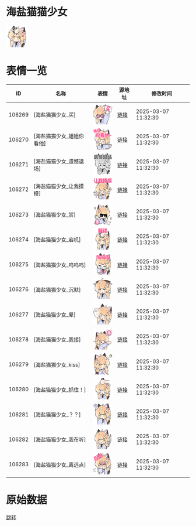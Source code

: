 # 海盐猫猫少女

<img src="./cover.png" height="60" alt="cover" />

# 表情一览

|ID|名称|表情|源地址|修改时间|
|----|----|----|----|----|
|106269|[海盐猫猫少女_买]|<img src="./pic/106269_%5B海盐猫猫少女_买%5D.png" height="60" alt="买"/>|[链接](https://i0.hdslb.com/bfs/garb/21fc2d18b91684209cfe4098d891724a72adbe59.png)|2025-03-07 11:32:30|
|106270|[海盐猫猫少女_姐姐你看他]|<img src="./pic/106270_%5B海盐猫猫少女_姐姐你看他%5D.png" height="60" alt="姐姐你看他"/>|[链接](https://i0.hdslb.com/bfs/garb/acc48c5e12496d076839d7ea73dab14c169ad7a1.png)|2025-03-07 11:32:30|
|106271|[海盐猫猫少女_遗憾退场]|<img src="./pic/106271_%5B海盐猫猫少女_遗憾退场%5D.png" height="60" alt="遗憾退场"/>|[链接](https://i0.hdslb.com/bfs/garb/2a537cf5f4115ee34ad89c73dd7681e66d5921e5.png)|2025-03-07 11:32:30|
|106272|[海盐猫猫少女_让我摸摸]|<img src="./pic/106272_%5B海盐猫猫少女_让我摸摸%5D.png" height="60" alt="让我摸摸"/>|[链接](https://i0.hdslb.com/bfs/garb/4a50df44eadb56efb7c1b18fe46d472cca97b184.png)|2025-03-07 11:32:30|
|106273|[海盐猫猫少女_赏]|<img src="./pic/106273_%5B海盐猫猫少女_赏%5D.png" height="60" alt="赏"/>|[链接](https://i0.hdslb.com/bfs/garb/94dd4adf9915efa125d97b2dbf0b0f389e0110eb.png)|2025-03-07 11:32:30|
|106274|[海盐猫猫少女_宕机]|<img src="./pic/106274_%5B海盐猫猫少女_宕机%5D.png" height="60" alt="宕机"/>|[链接](https://i0.hdslb.com/bfs/garb/f8f4dd04672a7f6d46bce4781999e634ea63dd5d.png)|2025-03-07 11:32:30|
|106275|[海盐猫猫少女_呜呜呜]|<img src="./pic/106275_%5B海盐猫猫少女_呜呜呜%5D.png" height="60" alt="呜呜呜"/>|[链接](https://i0.hdslb.com/bfs/garb/5595a0d5418289b2a89863e80f59a6bb7fb69a88.png)|2025-03-07 11:32:30|
|106276|[海盐猫猫少女_沉默]|<img src="./pic/106276_%5B海盐猫猫少女_沉默%5D.png" height="60" alt="沉默"/>|[链接](https://i0.hdslb.com/bfs/garb/4367e0c3ea4a4376010812a39d938283f7cbf317.png)|2025-03-07 11:32:30|
|106277|[海盐猫猫少女_晕]|<img src="./pic/106277_%5B海盐猫猫少女_晕%5D.png" height="60" alt="晕"/>|[链接](https://i0.hdslb.com/bfs/garb/db190fa324c605b21df7a65003c5b8f14569809e.png)|2025-03-07 11:32:30|
|106278|[海盐猫猫少女_我接]|<img src="./pic/106278_%5B海盐猫猫少女_我接%5D.png" height="60" alt="我接"/>|[链接](https://i0.hdslb.com/bfs/garb/168d444910985a613d57c1954cedf55295b69306.png)|2025-03-07 11:32:30|
|106279|[海盐猫猫少女_kiss]|<img src="./pic/106279_%5B海盐猫猫少女_kiss%5D.png" height="60" alt="kiss"/>|[链接](https://i0.hdslb.com/bfs/garb/13c8791ca3496bb49bc28dd8f760708584e98e9a.png)|2025-03-07 11:32:30|
|106280|[海盐猫猫少女_抓住！]|<img src="./pic/106280_%5B海盐猫猫少女_抓住！%5D.png" height="60" alt="抓住！"/>|[链接](https://i0.hdslb.com/bfs/garb/0b4c02b9ecdc4df842d5327b69f1f9a921081554.png)|2025-03-07 11:32:30|
|106281|[海盐猫猫少女_？？]|<img src="./pic/106281_%5B海盐猫猫少女_？？%5D.png" height="60" alt="？？"/>|[链接](https://i0.hdslb.com/bfs/garb/cf53f30859afe16cb52398f6f763f9f73b9079c0.png)|2025-03-07 11:32:30|
|106282|[海盐猫猫少女_我在听]|<img src="./pic/106282_%5B海盐猫猫少女_我在听%5D.png" height="60" alt="我在听"/>|[链接](https://i0.hdslb.com/bfs/garb/a2f11469f4ee275f9cf1d31df9fae6366d144f42.png)|2025-03-07 11:32:30|
|106283|[海盐猫猫少女_离远点]|<img src="./pic/106283_%5B海盐猫猫少女_离远点%5D.png" height="60" alt="离远点"/>|[链接](https://i0.hdslb.com/bfs/garb/e64ce9fe30b370e842e1d5a9ba5300596b06717a.png)|2025-03-07 11:32:30|

# 原始数据

[跳转](./raw.json)

